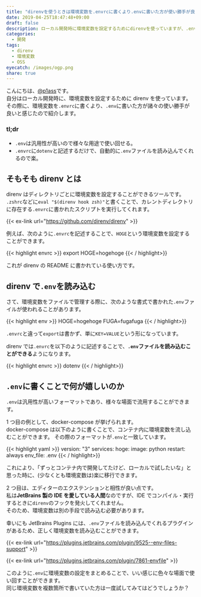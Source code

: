 ```yaml
---
title: "direnvを使うときは環境変数を.envrcに書くより.envに書いた方が使い勝手が良い"
date: 2019-04-25T18:47:48+09:00
draft: false
description: ローカル開発時に環境変数を設定するためにdirenvを使っていますが、.envを使うことで環境変数の設定が楽になりました。
categories:
  - 開発
tags:
  - direnv
  - 環境変数
  - OSS
eyecatch: /images/ogp.png
share: true
---
```


こんにちは、[@p1ass](https://twitter.com/p1ass)です。  
自分はローカル開発時に、環境変数を設定するために direnv を使っています。
その際に、環境変数を`.envrc`に書くより、`.env`に書いた方が諸々の使い勝手が良いと感じたので紹介します。

### tl;dr

- `.env`は汎用性が高いので様々な用途で使い回せる。
- `.envrc`に`dotenv`と記述するだけで、自動的に`.env`ファイルを読み込んでくれるので楽。

<!--more-->

## そもそも direnv とは

direnv はディレクトリごとに環境変数を設定することができるツールです。  
`.zshrc`などに`eval "$(direnv hook zsh)"`と書くことで、カレントディレクトリに存在する`.envrc`に書かれたスクリプトを実行してくれます。

{{< ex-link url="https://github.com/direnv/direnv" >}}

例えば、次のように`.envrc`を記述することで、`HOGE`という環境変数を設定することができます。

{{< highlight envrc >}}
export HOGE=hogehoge
{{< / highlight>}}

これが direnv の README に書かれている使い方です。

## direnv で`.env`を読み込む

さて、環境変数をファイルで管理する際に、次のような書式で書かれた`.env`ファイルが使われることがあります。

{{< highlight env >}}
HOGE=hogehoge
FUGA=fugafuga
{{< / highlight>}}

`.envrc`と違って`export`は書かず、単に`KEY=VALUE`という形になっています。

direnv では`.envrc`を以下のように記述することで、**`.env`ファイルを読み込むことができる**ようになります。

{{< highlight envrc >}}
dotenv
{{< / highlight>}}

## `.env`に書くことで何が嬉しいのか

`.env`は汎用性が高いフォーマットであり、様々な場面で流用することができます。

1 つ目の例として、docker-compose が挙げられます。  
docker-compose は以下のように書くことで、コンテナ内に環境変数を流し込むことができます。
その際のフォーマットが`.env`と一致しています。

{{< highlight yaml >}}
version: "3"
services:
hoge:
image: python
restart: always
env_file: .env
{{< / highlight>}}

これにより、「ずっとコンテナ内で開発してたけど、ローカルで試したいな」と思った時に、(少なくとも環境変数は)楽に移行できます。

2 つ目は、エディターのエクステンションと相性が良い点です。  
私は**JetBrains 製の IDE を愛している人間**なのですが、IDE でコンパイル・実行するときに`direnv`のフックを発火してくれません。  
そのため、環境変数は別の手段で読み込む必要があります。

幸いにも JetBrains Plugins には、`.env`ファイルを読み込んでくれるプラグインがあるため、正しく環境変数を読み込むことができます。

{{< ex-link url="https://plugins.jetbrains.com/plugin/9525--env-files-support" >}}

{{< ex-link url="https://plugins.jetbrains.com/plugin/7861-envfile" >}}

このように`.env`に環境変数の設定をまとめることで、いい感じに色々な場面で使い回すことができます。  
同じ環境変数を複数箇所で書いていた方は一度試してみてはどうでしょうか？
